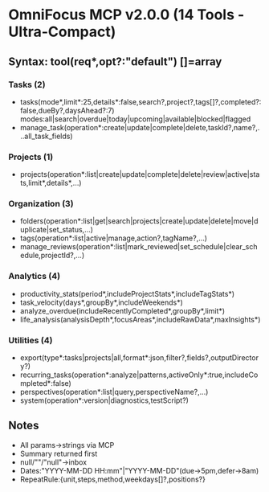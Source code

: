 # OmniFocus MCP v2.0.0 (14 Tools - Ultra-Compact)

## Syntax: tool(req*,opt?:"default") []=array

### Tasks (2)
- tasks(mode*,limit*:25,details*:false,search?,project?,tags[]?,completed?:false,dueBy?,daysAhead?:7) modes:all|search|overdue|today|upcoming|available|blocked|flagged
- manage_task(operation*:create|update|complete|delete,taskId?,name?,...all_task_fields)

### Projects (1)
- projects(operation*:list|create|update|complete|delete|review|active|stats,limit*,details*,...)

### Organization (3)
- folders(operation*:list|get|search|projects|create|update|delete|move|duplicate|set_status,...)
- tags(operation*:list|active|manage,action?,tagName?,...)
- manage_reviews(operation*:list|mark_reviewed|set_schedule|clear_schedule,projectId?,...)

### Analytics (4)
- productivity_stats(period*,includeProjectStats*,includeTagStats*)
- task_velocity(days*,groupBy*,includeWeekends*)
- analyze_overdue(includeRecentlyCompleted*,groupBy*,limit*)
- life_analysis(analysisDepth*,focusAreas*,includeRawData*,maxInsights*)

### Utilities (4)
- export(type*:tasks|projects|all,format*:json,filter?,fields?,outputDirectory?)
- recurring_tasks(operation*:analyze|patterns,activeOnly*:true,includeCompleted*:false)
- perspectives(operation*:list|query,perspectiveName?,...)
- system(operation*:version|diagnostics,testScript?)

## Notes
- All params→strings via MCP
- Summary returned first  
- null/""/​"null"→inbox
- Dates:"YYYY-MM-DD HH:mm"|"YYYY-MM-DD"(due→5pm,defer→8am)
- RepeatRule:{unit,steps,method,weekdays[]?,positions?}